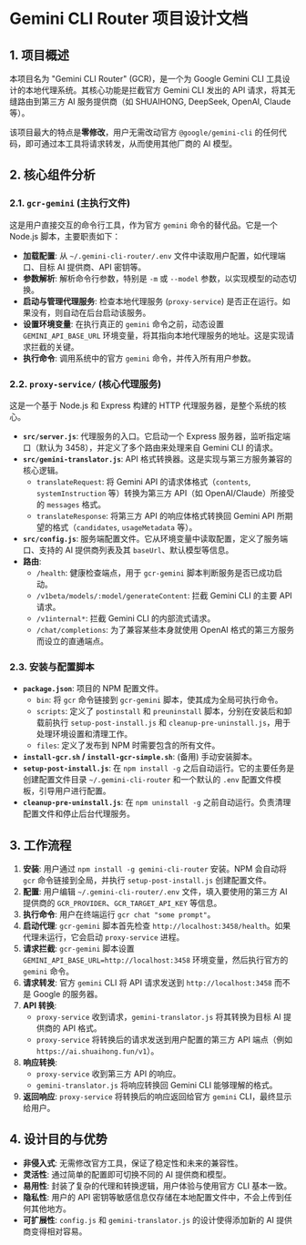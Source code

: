 # Gemini CLI Router 项目设计文档

## 1. 项目概述

本项目名为 "Gemini CLI Router" (GCR)，是一个为 Google Gemini CLI 工具设计的本地代理系统。其核心功能是拦截官方 Gemini CLI 发出的 API 请求，将其无缝路由到第三方 AI 服务提供商（如 SHUAIHONG, DeepSeek, OpenAI, Claude 等）。

该项目最大的特点是**零修改**，用户无需改动官方 `@google/gemini-cli` 的任何代码，即可通过本工具将请求转发，从而使用其他厂商的 AI 模型。

## 2. 核心组件分析

### 2.1. `gcr-gemini` (主执行文件)

这是用户直接交互的命令行工具，作为官方 `gemini` 命令的替代品。它是一个 Node.js 脚本，主要职责如下：

- **加载配置**: 从 `~/.gemini-cli-router/.env` 文件中读取用户配置，如代理端口、目标 AI 提供商、API 密钥等。
- **参数解析**: 解析命令行参数，特别是 `-m` 或 `--model` 参数，以实现模型的动态切换。
- **启动与管理代理服务**: 检查本地代理服务 (`proxy-service`) 是否正在运行。如果没有，则自动在后台启动该服务。
- **设置环境变量**: 在执行真正的 `gemini` 命令之前，动态设置 `GEMINI_API_BASE_URL` 环境变量，将其指向本地代理服务的地址。这是实现请求拦截的关键。
- **执行命令**: 调用系统中的官方 `gemini` 命令，并传入所有用户参数。

### 2.2. `proxy-service/` (核心代理服务)

这是一个基于 Node.js 和 Express 构建的 HTTP 代理服务器，是整个系统的核心。

- **`src/server.js`**: 代理服务的入口。它启动一个 Express 服务器，监听指定端口（默认为 3458），并定义了多个路由来处理来自 Gemini CLI 的请求。
- **`src/gemini-translator.js`**: API 格式转换器。这是实现与第三方服务兼容的核心逻辑。
    - `translateRequest`: 将 Gemini API 的请求体格式（`contents`, `systemInstruction` 等）转换为第三方 API（如 OpenAI/Claude）所接受的 `messages` 格式。
    - `translateResponse`: 将第三方 API 的响应体格式转换回 Gemini API 所期望的格式（`candidates`, `usageMetadata` 等）。
- **`src/config.js`**: 服务端配置文件。它从环境变量中读取配置，定义了服务端口、支持的 AI 提供商列表及其 `baseUrl`、默认模型等信息。
- **路由**:
    - `/health`: 健康检查端点，用于 `gcr-gemini` 脚本判断服务是否已成功启动。
    - `/v1beta/models/:model/generateContent`: 拦截 Gemini CLI 的主要 API 请求。
    - `/v1internal*`: 拦截 Gemini CLI 的内部流式请求。
    - `/chat/completions`: 为了兼容某些本身就使用 OpenAI 格式的第三方服务而设立的直通端点。

### 2.3. 安装与配置脚本

- **`package.json`**: 项目的 NPM 配置文件。
    - `bin`: 将 `gcr` 命令链接到 `gcr-gemini` 脚本，使其成为全局可执行命令。
    - `scripts`: 定义了 `postinstall` 和 `preuninstall` 脚本，分别在安装后和卸载前执行 `setup-post-install.js` 和 `cleanup-pre-uninstall.js`，用于处理环境设置和清理工作。
    - `files`: 定义了发布到 NPM 时需要包含的所有文件。
- **`install-gcr.sh` / `install-gcr-simple.sh`**: (备用) 手动安装脚本。
- **`setup-post-install.js`**: 在 `npm install -g` 之后自动运行。它的主要任务是创建配置文件目录 `~/.gemini-cli-router` 和一个默认的 `.env` 配置文件模板，引导用户进行配置。
- **`cleanup-pre-uninstall.js`**: 在 `npm uninstall -g` 之前自动运行。负责清理配置文件和停止后台代理服务。

## 3. 工作流程

1.  **安装**: 用户通过 `npm install -g gemini-cli-router` 安装。NPM 会自动将 `gcr` 命令链接到全局，并执行 `setup-post-install.js` 创建配置文件。
2.  **配置**: 用户编辑 `~/.gemini-cli-router/.env` 文件，填入要使用的第三方 AI 提供商的 `GCR_PROVIDER`、`GCR_TARGET_API_KEY` 等信息。
3.  **执行命令**: 用户在终端运行 `gcr chat "some prompt"`。
4.  **启动代理**: `gcr-gemini` 脚本首先检查 `http://localhost:3458/health`。如果代理未运行，它会启动 `proxy-service` 进程。
5.  **请求拦截**: `gcr-gemini` 脚本设置 `GEMINI_API_BASE_URL=http://localhost:3458` 环境变量，然后执行官方的 `gemini` 命令。
6.  **请求转发**: 官方 `gemini` CLI 将 API 请求发送到 `http://localhost:3458` 而不是 Google 的服务器。
7.  **API 转换**:
    - `proxy-service` 收到请求，`gemini-translator.js` 将其转换为目标 AI 提供商的 API 格式。
    - `proxy-service` 将转换后的请求发送到用户配置的第三方 API 端点（例如 `https://ai.shuaihong.fun/v1`）。
8.  **响应转换**:
    - `proxy-service` 收到第三方 API 的响应。
    - `gemini-translator.js` 将响应转换回 Gemini CLI 能够理解的格式。
9.  **返回响应**: `proxy-service` 将转换后的响应返回给官方 `gemini` CLI，最终显示给用户。

## 4. 设计目的与优势

- **非侵入式**: 无需修改官方工具，保证了稳定性和未来的兼容性。
- **灵活性**: 通过简单的配置即可切换不同的 AI 提供商和模型。
- **易用性**: 封装了复杂的代理和转换逻辑，用户体验与使用官方 CLI 基本一致。
- **隐私性**: 用户的 API 密钥等敏感信息仅存储在本地配置文件中，不会上传到任何其他地方。
- **可扩展性**: `config.js` 和 `gemini-translator.js` 的设计使得添加新的 AI 提供商变得相对容易。
